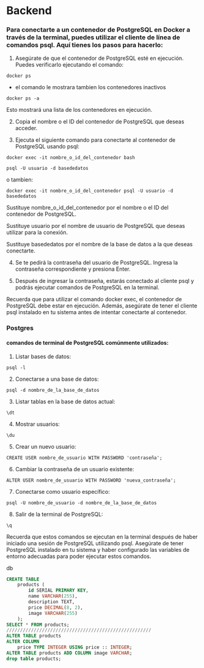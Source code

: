 # Backend


### Para conectarte a un contenedor de PostgreSQL en Docker a través de la terminal, puedes utilizar el cliente de línea de comandos psql. Aquí tienes los pasos para hacerlo:

1. Asegúrate de que el contenedor de PostgreSQL esté en ejecución. Puedes verificarlo ejecutando el comando:

```shell
docker ps
```
- el comando le mostrara tambien los contenedores inactivos
```shell
docker ps -a
```
Esto mostrará una lista de los contenedores en ejecución.

2. Copia el nombre o el ID del contenedor de PostgreSQL que deseas acceder.

3. Ejecuta el siguiente comando para conectarte al contenedor de PostgreSQL usando psql:

```shell
docker exec -it nombre_o_id_del_contenedor bash
```

```shell
psql -U usuario -d basededatos
```

o tambien:
```shell
docker exec -it nombre_o_id_del_contenedor psql -U usuario -d basededatos
```

Sustituye nombre_o_id_del_contenedor por el nombre o el ID del contenedor de PostgreSQL.

Sustituye usuario por el nombre de usuario de PostgreSQL que deseas utilizar para la conexión.

Sustituye basededatos por el nombre de la base de datos a la que deseas conectarte.

4. Se te pedirá la contraseña del usuario de PostgreSQL. Ingresa la contraseña correspondiente y presiona Enter.

5.  Después de ingresar la contraseña, estarás conectado al cliente psql y podrás ejecutar comandos de PostgreSQL en la terminal.

Recuerda que para utilizar el comando docker exec, el contenedor de PostgreSQL debe estar en ejecución. Además, asegúrate de tener el cliente psql instalado en tu sistema antes de intentar conectarte al contenedor.


### Postgres

#### comandos de terminal de PostgreSQL comúnmente utilizados:

1. Listar bases de datos:
```shell
psql -l
```

2. Conectarse a una base de datos:
```shell
psql -d nombre_de_la_base_de_datos
```


3. Listar tablas en la base de datos actual:
```shell
\dt
```

4. Mostrar usuarios:
```shell
\du
```

5. Crear un nuevo usuario:
```shell
CREATE USER nombre_de_usuario WITH PASSWORD 'contraseña';
```

6. Cambiar la contraseña de un usuario existente:
```shell
ALTER USER nombre_de_usuario WITH PASSWORD 'nueva_contraseña';
```

7. Conectarse como usuario específico:
```shell
psql -U nombre_de_usuario -d nombre_de_la_base_de_datos
```

8. Salir de la terminal de PostgreSQL:
```shell
\q
```


Recuerda que estos comandos se ejecutan en la terminal después de haber iniciado una sesión de PostgreSQL utilizando psql. Asegúrate de tener PostgreSQL instalado en tu sistema y haber configurado las variables de entorno adecuadas para poder ejecutar estos comandos.


db
```sql
CREATE TABLE
    products (
        id SERIAL PRIMARY KEY,
        name VARCHAR(255),
        description TEXT,
        price DECIMAL(8, 2),
        image VARCHAR(255)
    );
SELECT * FROM products;
/////////////////////////////////////////////////////
ALTER TABLE products
ALTER COLUMN
    price TYPE INTEGER USING price :: INTEGER;
ALTER TABLE products ADD COLUMN image VARCHAR;
drop table products;
```
